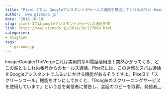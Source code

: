 ```yaml
---
title: "Pixel 3では、Googleアシスタントがセールス通話を撃退してくれるみたい #madebygoogle"
author: 'www.gizmodo.jp'
date: '2018-10-10'
slug: pixel-3ではgoogleアシスタントがセールス通話を撃
link: https://www.gizmodo.jp/2018/10/177064.html
categories:
- bloglink
tags:
  - gizmodojp
---
```


Image:Google/TheVergeこれは実用的なAI電話活用法！突然かかってくる、どこの誰ともしれぬ番号からのセールス通話。Pixel3には、この迷惑なスパム通話をGoogleアシスタントでふるいにかける機能があるそうですよ。Pixel3で「スクリーンコール」機能をオンにしておくと、「Googleのスクリーニングサービスを使用しています」という旨を発信者に警告し、会話のコピーを取得。発信者[... <i class="fas fa-external-link-alt"></i>](https://www.gizmodo.jp/2018/10/177064.html)

